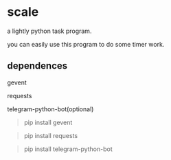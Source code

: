 # scale

a lightly python task program.

you can easily use this program to do some timer work.

## dependences

gevent

requests

telegram-python-bot(optional)

> pip install gevent

> pip install requests

> pip install telegram-python-bot
